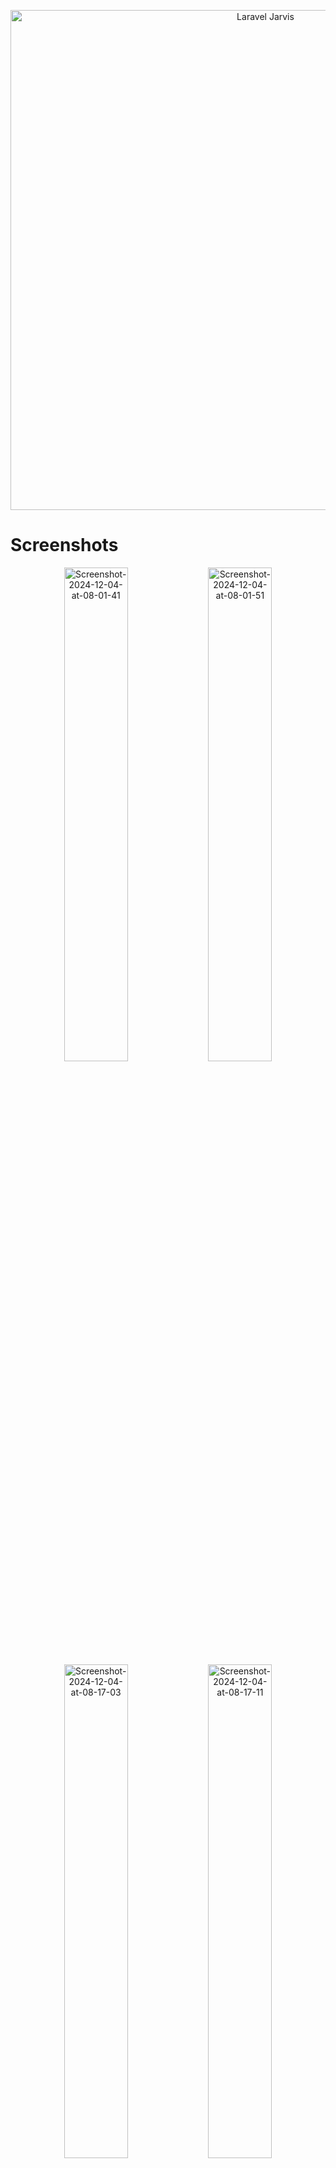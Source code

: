 <p align="center"><a href="https://laravel.com" target="_blank"><img src="https://i.ibb.co.com/4MqS4xK/Laravel-Jarvis.png" width="800" alt="Laravel Jarvis"></a></p>

# Screenshots

<p align="center">
<img src="https://i.ibb.co.com/XJ5HL2h/Screenshot-2024-12-04-at-08-01-41.png" alt="Screenshot-2024-12-04-at-08-01-41" width="45%">
<img src="https://i.ibb.co.com/dQzhpk1/Screenshot-2024-12-04-at-08-01-51.png" alt="Screenshot-2024-12-04-at-08-01-51" width="45%">
<img src="https://i.ibb.co.com/WPYTbJJ/Screenshot-2024-12-04-at-08-17-03.png" alt="Screenshot-2024-12-04-at-08-17-03" width="45%">
<img src="https://i.ibb.co.com/gDW1mZ4/Screenshot-2024-12-04-at-08-17-11.png" alt="Screenshot-2024-12-04-at-08-17-11" width="45%">
<img src="https://i.ibb.co.com/kHypgmj/Screenshot-2024-12-04-at-08-17-35.png" alt="Screenshot-2024-12-04-at-08-17-35" width="45%">
<img src="https://i.ibb.co.com/M1LzvYj/Screenshot-2024-12-04-at-08-17-44.png" alt="Screenshot-2024-12-04-at-08-17-44" width="45%">
<img src="https://i.ibb.co.com/zV53sZr/Screenshot-2024-12-04-at-08-17-56.png" alt="Screenshot-2024-12-04-at-08-17-56" width="45%">
<img src="https://i.ibb.co.com/BPw9xdt/Screenshot-2024-12-04-at-08-18-03.png" alt="Screenshot-2024-12-04-at-08-18-03" width="45%">
<img src="https://i.ibb.co.com/QfKXzZW/Screenshot-2024-12-04-at-08-18-11.png" alt="Screenshot-2024-12-04-at-08-18-11" width="45%">
<img src="https://i.ibb.co.com/WtZnr4n/Screenshot-2024-12-04-at-08-18-23.png" alt="Screenshot-2024-12-04-at-08-18-23" width="45%">
<img src="https://i.ibb.co.com/h2ykpjj/Screenshot-2024-12-04-at-08-18-28.png" alt="Screenshot-2024-12-04-at-08-18-28" width="45%">
<img src="https://i.ibb.co.com/mRTt0M6/Screenshot-2024-12-04-at-08-18-36.png" alt="Screenshot-2024-12-04-at-08-18-36" width="45%">
<img src="https://i.ibb.co.com/XxckPzH/Screenshot-2024-12-04-at-08-18-51.png" alt="Screenshot-2024-12-04-at-08-18-51" width="45%">
<img src="https://i.ibb.co.com/tZ4PT3x/Screenshot-2024-12-04-at-08-18-55.png" alt="Screenshot-2024-12-04-at-08-18-55" width="45%">
<img src="https://i.ibb.co.com/W3NJ2rQ/Screenshot-2024-12-04-at-08-19-31.png" alt="Screenshot-2024-12-04-at-08-19-31" width="45%">
<img src="https://i.ibb.co.com/TR0TrJv/Screenshot-2024-12-04-at-08-19-36.png" alt="Screenshot-2024-12-04-at-08-19-36" width="45%">
</p>

## About Jarvis

Laravel Jarvis is a starter project made with Laravel Jetstream Inertia Vue and add more additional feature like User, Role & Permission management, Responsive design, Light/Dark Mode, Rich Table with many features. Check the documentation for more details.

## Features

-   User Authentication.
-   Role and Permission Management.
-   Localization (Currently, English, Bahasa Indonesia).
-   Dark/Light Mode Support.
-   Appliation Settings.
-   Acitivity Log
-   Responsive Design
-   Modal Form
-   Bulk Action
-   Toast Notification
-   Toooltip
-   SSR (Server Side Rendering)
-   Rich Feature Server Side Datatable

# Requirements

-   Php 8
-   Composer
-   Mysql
-   Apache/Nginx

## Installation and Usage

Clone the git repository

```bash
git clone https://github.com/erikwibowo/Laravel-Jarvis.git
```

Go to the folder

```bash
cd Laravel-Jarvis
```

Install and Update composer dependencies

```bash
composer update
```

Install npm dependencies

```bash
npm install
```

Copy .env.example and raname it to .env

```bash
cp .env.example .env
```

Generate application key

```bash
php artisan key:generate
```

Link storage

```bash
php artisan storage:link
```

SETTING UP DB CONNECTION IN .env

```bash
DB_CONNECTION=mysql
DB_HOST=127.0.0.1
DB_PORT=3306
DB_DATABASE=jarvis
DB_USERNAME=root
DB_PASSWORD=
```

SETTING UP EMAIL for Email Verification
Or disable verification email. <a target="_blank" href="https://laravel.com/docs/10.x/verification">Read more</a>

```bash
MAIL_MAILER=smtp
MAIL_HOST=mailpit
MAIL_PORT=1025
MAIL_USERNAME=null
MAIL_PASSWORD=null
MAIL_ENCRYPTION=null
MAIL_FROM_ADDRESS="hello@example.com"
MAIL_FROM_NAME="${APP_NAME}"
```

Migrate Database with fresh seed

```bash
php artisan migrate:fresh --seed
```


Start the Project Developement Server

```bash
composer run dev
```

## Dealing with Cors

If you are experiencing Cross-Origin Resource Sharing (CORS) issues in the browser while fetching assets from the Vite dev server, you may need to grant your custom origin access to the dev server.
The easiest way to allow a custom origin for your project is to ensure that your application's APP_URL environment variable matches the origin you are visiting in your browser. For example, if you visiting `APP_URL=https://jarvis.test`, you should update your .env to match:

```bash
APP_URL=https://jarvis.test
```

If you need more fine-grained control over the origins, such as supporting multiple origins, you should utilize Vite's comprehensive and flexible built-in CORS server configuration. For example, you may specify multiple origins in the `server.cors.origin` configuration option in the project's `vite.config.js` file:

```bash
import { defineConfig } from 'vite';
import laravel from 'laravel-vite-plugin';

export default defineConfig({
    plugins: [
        laravel({
            input: 'resources/js/app.js',
            refresh: true,
        }),
    ],

    /**
     * This line is for prevent CORS error when developing environment
     * Change with your local development domain
     * In this case, I'm using http://jarvis.test provided by Laragon
     * If you're using Valet, you can use http://jarvis.test
     * Or if you're using XAMPP, you can use http://localhost:your-port (default is 80)
     */
    server: {
        cors: {
            origin: ["http://jarvis.test"],
        },
    },
});
```

and final touch is optimize the config to apply the change by running this script:
```
php artisan optimize
```

## Login With

### Superadmin

```bash
email : superadmin@superadmin.com
password : superadmin
```

### Admin

```bash
email : admin@admin.com
password : admin
```

### Operator

```bash
email : operator@operator.com
password : operator
```

# Packages

-   [Vue](https://vuejs.org/)
-   [Inertia](https://inertiajs.com/)
-   [Tailwind](https://tailwindcss.com/)
-   [Spatie](https://spatie.be/docs/laravel-permission/v5/introduction)
-   [Floating Vue](https://floating-vue.starpad.dev/)
-   [VueUse](https://vueuse.org/)
-   [Hero Icons](https://heroicons.com/)
-   [HeadlessUI](https://headlessui.com/)

# License

Laravel Jarvis is open-sourced software licensed under the [MIT license](https://opensource.org/licenses/MIT).

# Built With

<p align="center"><a href="https://laravel.com" target="_blank"><img src="https://raw.githubusercontent.com/laravel/art/master/logo-lockup/5%20SVG/2%20CMYK/1%20Full%20Color/laravel-logolockup-cmyk-red.svg" width="400" alt="Laravel Logo"></a></p>

<p align="center">
<a href="https://travis-ci.org/laravel/framework"><img src="https://travis-ci.org/laravel/framework.svg" alt="Build Status"></a>
<a href="https://packagist.org/packages/laravel/framework"><img src="https://img.shields.io/packagist/dt/laravel/framework" alt="Total Downloads"></a>
<a href="https://packagist.org/packages/laravel/framework"><img src="https://img.shields.io/packagist/v/laravel/framework" alt="Latest Stable Version"></a>
<a href="https://packagist.org/packages/laravel/framework"><img src="https://img.shields.io/packagist/l/laravel/framework" alt="License"></a>
</p>

